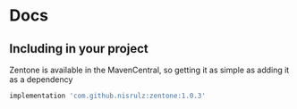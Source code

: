 # Docs

## Including in your project

Zentone is available in the MavenCentral, so getting it as simple as adding it as a dependency

```gradle
implementation 'com.github.nisrulz:zentone:1.0.3'
```